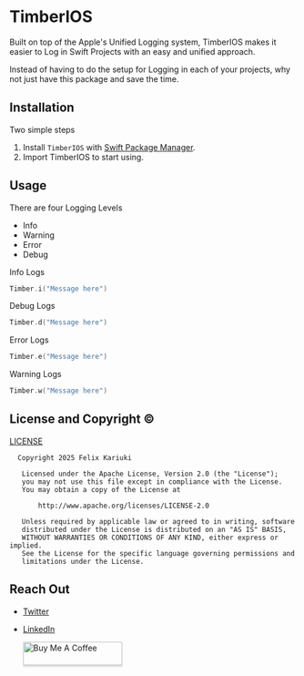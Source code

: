 # TimberIOS

Built on top of the Apple's Unified Logging system, TimberIOS makes it easier to Log in Swift Projects
with an easy and unified approach. 

Instead of having to do the setup for Logging in each of your projects, why not just have this package
and save the time.

## Installation
Two simple steps
1. Install `TimberIOS` with [Swift Package Manager](https://developer.apple.com/documentation/xcode/adding-package-dependencies-to-your-app).
2. Import TimberIOS to start using.

## Usage
There are four Logging Levels 
- Info
- Warning
- Error 
- Debug

Info Logs
``` swift
Timber.i("Message here")
```

Debug Logs
``` swift
Timber.d("Message here")
```

Error Logs
``` swift
Timber.e("Message here")
```

Warning Logs
``` swift
Timber.w("Message here")
```
## License and Copyright ©️
[LICENSE](https://github.com/Felix-Kariuki/TimberIOS?tab=Apache-2.0-1-ov-file)

```
  Copyright 2025 Felix Kariuki

   Licensed under the Apache License, Version 2.0 (the "License");
   you may not use this file except in compliance with the License.
   You may obtain a copy of the License at

       http://www.apache.org/licenses/LICENSE-2.0

   Unless required by applicable law or agreed to in writing, software
   distributed under the License is distributed on an "AS IS" BASIS,
   WITHOUT WARRANTIES OR CONDITIONS OF ANY KIND, either express or implied.
   See the License for the specific language governing permissions and
   limitations under the License.
```

 ## Reach Out 

  * [Twitter](https://twitter.com/felixkariuki_)

  * [LinkedIn](https://www.linkedin.com/in/felix-kariuki/)

    <a href="https://www.buymeacoffee.com/felix.kariuki" target="_blank"><img src="https://www.buymeacoffee.com/assets/img/custom_images/orange_img.png" alt="Buy Me A Coffee" style="height: 41px !important;width: 174px !important;box-shadow: 0px 3px 2px 0px rgba(190, 190, 190, 0.5) !important;-webkit-box-shadow: 0px 3px 2px 0px rgba(190, 190, 190, 0.5) !important;" ></a>
